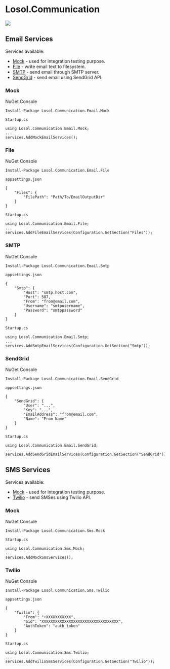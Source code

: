 # Losol.Communication

![](https://github.com/losol/Losol.Communication/workflows/.github/workflows/dotnetcore.yml/badge.svg)

## Email Services

Services available:

* [Mock](#email-mock) - used for integration testing purpose.
* [File](#email-file) - write email text to filesystem.
* [SMTP](#email-smtp) - send email through SMTP server. 
* [SendGrid](#email-sendgrid) - send email using SendGrid API.

### <a name="email-mock"></a> Mock

NuGet Console

```
Install-Package Losol.Communication.Email.Mock
```
 
`Startup.cs`

 ```
using Losol.Communication.Email.Mock;
...
services.AddMockEmailServices();
``` 

### <a name="email-file"></a>File

NuGet Console 

```
Install-Package Losol.Communication.Email.File
```

`appsettings.json`

```
{
    "Files": {
        "FilePath": "Path/To/EmailOutputDir"
    }
}
```

`Startup.cs`

 ```
using Losol.Communication.Email.File;
...
services.AddFileEmailServices(Configuration.GetSection("Files"));
```

### <a name="email-smtp"></a>SMTP

NuGet Console 

```
Install-Package Losol.Communication.Email.Smtp
```

`appsettings.json`

```
{
    "Smtp": {
        "Host": "smtp.host.com",
        "Port": 587,
        "From": "from@email.com",
        "Username": "smtpusername",
        "Password": "smtppassword"
    }
}
```

`Startup.cs`

 ```
using Losol.Communication.Email.Smtp;
...
services.AddSmtpEmailServices(Configuration.GetSection("Smtp"));
```

### <a name="email-sendgrid"></a>SendGrid

NuGet Console 

```
Install-Package Losol.Communication.Email.SendGrid
```

`appsettings.json`

```
{
    "SendGrid": {
        "User": "...",
        "Key": "...",
        "EmailAddress": "from@email.com",
        "Name": "From Name"
    }
}
```

`Startup.cs`

 ```
using Losol.Communication.Email.SendGrid;
...
services.AddSendGridEmailServices(Configuration.GetSection("SendGrid"));
```

## SMS Services

Services available:

* [Mock](#sms-mock) - used for integration testing purpose.
* [Twilio](#sms-twilio) - send SMSes using Twilio API.

### <a name="sms-mock"></a>Mock 

NuGet Console 

```
Install-Package Losol.Communication.Sms.Mock
```

`Startup.cs`

 ```
using Losol.Communication.Sms.Mock;
...
services.AddMockSmsServices();
```

### <a name="sms-twilio"></a>Twilio 

NuGet Console 

```
Install-Package Losol.Communication.Sms.Twilio
```

`appsettings.json`

```
{
    "Twilio": {
        "From": "+XXXXXXXXXXX",
        "Sid": "XXXXXXXXXXXXXXXXXXXXXXXXXXXXXXXXXX",
        "AuthToken": "auth_token"
    }
}
```

`Startup.cs`

 ```
using Losol.Communication.Sms.Twilio;
...
services.AddTwilioSmsServices(Configuration.GetSection("Twilio"));
```
